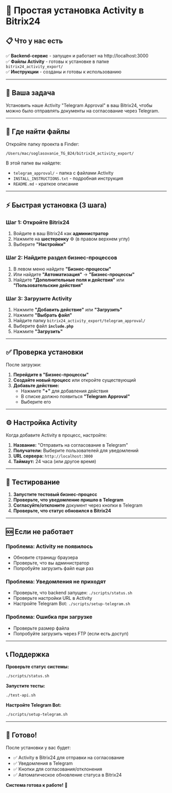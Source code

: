 # 🚀 Простая установка Activity в Bitrix24

## 📋 Что у нас есть

✅ **Backend-сервис** - запущен и работает на http://localhost:3000  
✅ **Файлы Activity** - готовы к установке в папке `bitrix24_activity_export/`  
✅ **Инструкции** - созданы и готовы к использованию  

---

## 🎯 Ваша задача

Установить наше Activity "Telegram Approval" в ваш Bitrix24, чтобы можно было отправлять документы на согласование через Telegram.

---

## 📁 Где найти файлы

Откройте папку проекта в Finder:
```
/Users/mac/soglasovanie_TG_B24/bitrix24_activity_export/
```

В этой папке вы найдете:
- `telegram_approval/` - папка с файлами Activity
- `INSTALL_INSTRUCTIONS.txt` - подробная инструкция
- `README.md` - краткое описание

---

## ⚡ Быстрая установка (3 шага)

### Шаг 1: Откройте Bitrix24
1. Войдите в ваш Bitrix24 как **администратор**
2. Нажмите на **шестеренку** ⚙️ (в правом верхнем углу)
3. Выберите **"Настройки"**

### Шаг 2: Найдите раздел бизнес-процессов
1. В левом меню найдите **"Бизнес-процессы"**
2. Или найдите **"Автоматизация"** → **"Бизнес-процессы"**
3. Найдите **"Дополнительные поля и действия"** или **"Пользовательские действия"**

### Шаг 3: Загрузите Activity
1. Нажмите **"Добавить действие"** или **"Загрузить"**
2. Нажмите **"Выбрать файл"**
3. Найдите папку `bitrix24_activity_export/telegram_approval/`
4. Выберите файл **`include.php`**
5. Нажмите **"Загрузить"**

---

## ✅ Проверка установки

После загрузки:

1. **Перейдите в "Бизнес-процессы"**
2. **Создайте новый процесс** или откройте существующий
3. **Добавьте действие:**
   - Нажмите **"+"** для добавления действия
   - В списке должно появиться **"Telegram Approval"**
   - Выберите его

---

## ⚙️ Настройка Activity

Когда добавите Activity в процесс, настройте:

1. **Название:** "Отправить на согласование в Telegram"
2. **Получатели:** Выберите пользователей для уведомлений
3. **URL сервера:** `http://localhost:3000`
4. **Таймаут:** 24 часа (или другое время)

---

## 🧪 Тестирование

1. **Запустите тестовый бизнес-процесс**
2. **Проверьте, что уведомление пришло в Telegram**
3. **Согласуйте/отклоните** документ через кнопки в Telegram
4. **Проверьте, что статус обновился в Bitrix24**

---

## 🆘 Если не работает

### Проблема: Activity не появилось
- Обновите страницу браузера
- Проверьте, что вы администратор
- Попробуйте загрузить файл еще раз

### Проблема: Уведомления не приходят
- Проверьте, что backend запущен: `./scripts/status.sh`
- Проверьте настройки URL в Activity
- Настройте Telegram Bot: `./scripts/setup-telegram.sh`

### Проблема: Ошибка при загрузке
- Проверьте размер файла
- Попробуйте загрузить через FTP (если есть доступ)

---

## 📞 Поддержка

**Проверьте статус системы:**
```bash
./scripts/status.sh
```

**Запустите тесты:**
```bash
./test-api.sh
```

**Настройте Telegram Bot:**
```bash
./scripts/setup-telegram.sh
```

---

## 🎉 Готово!

После установки у вас будет:
- ✅ Activity в Bitrix24 для отправки на согласование
- ✅ Уведомления в Telegram
- ✅ Кнопки для согласования/отклонения
- ✅ Автоматическое обновление статуса в Bitrix24

**Система готова к работе!** 🚀
